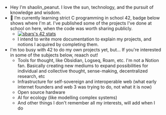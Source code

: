 - Hey I'm shaolin_peanut. I love the sun, technology, and the pursuit of knowledge and wisdom.
- 🌱 I’m currently learning strict C programming in school 42, badge below shows where I'm at. I've published some of the projects I've done at school on here, when the code was worth sharing publicly.
  - [![sbars's 42 stats](https://badge42.vercel.app/api/v2/cl1yzv2a0004009ktxup1wxxg/stats?cursusId=21&coalitionId=193)](https://github.com/JaeSeoKim/badge42)
  - I intend to write more documentation to explain my projects, and notions I acquired by completing them.
- I'm too busy with 42 to do my own projects yet, but... If you're interested in some of the subjects below, reaach out!
  - Tools for thought, like Obsidian, Logseq, Roam, etc. I'm not a Notion fan. Basically creating new mediums to expand possibilities for individual and collective thought, sense-making, decentralized research, etc
  - Infrastructure for self-sovereign and interoperable web (what early internet founders and web 3 was trying to do, not what it is now)
  - Open source hardware
  - AI for ecology (like modelling complex systems)
  - And other things I don't remember all my interests, will add when I do
